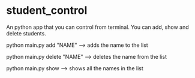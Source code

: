 # student_control
An python app that you can control from terminal. You can add, show and delete students.

python main.py add "NAME" --> adds the name to the list
  
python main.py delete "NAME" --> deletes the name from the list
  
python main.py show --> shows all the names in the list
